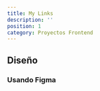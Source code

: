 ```yaml
---
title: My Links
description: ''
position: 1
category: Proyectos Frontend
---
```



## Diseño

### Usando Figma
